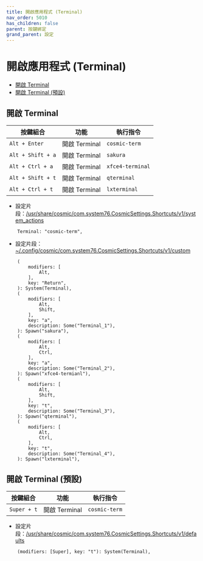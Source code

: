 ```yaml
---
title: 開啟應用程式 (Terminal)
nav_order: 5010
has_children: false
parent: 按鍵綁定
grand_parent: 設定
---
```



# 開啟應用程式 (Terminal)

* [開啟 Terminal](#開啟-terminal)
* [開啟 Terminal (預設)](#開啟-terminal-預設)




## 開啟 Terminal


| 按鍵組合          | 功能         | 執行指令                     |
| ----------------- | ------------- | --------------------------- |
| `Alt + Enter`     | 開啟 Terminal | `cosmic-term`                 |
| `Alt + Shift + a` | 開啟 Terminal | `sakura`                 |
| `Alt + Ctrl + a`  | 開啟 Terminal | `xfce4-terminal` |
| `Alt + Shift + t` | 開啟 Terminal | `qterminal`                     |
| `Alt + Ctrl + t`  | 開啟 Terminal | `lxterminal`                     |




* 設定片段：[/usr/share/cosmic/com.system76.CosmicSettings.Shortcuts/v1/system_actions](https://github.com/samwhelp/popos-cosmic-adjustment/blob/main/sample/default-schema/Main/asset/overlay/usr/share/cosmic/com.system76.CosmicSettings.Shortcuts/v1/system_actions#L31)

```
    Terminal: "cosmic-term",
```




* 設定片段：[~/.config/cosmic/com.system76.CosmicSettings.Shortcuts/v1/custom](https://github.com/samwhelp/popos-cosmic-adjustment/blob/main/prototype/main/cosmic-config/Main/asset/overlay/etc/skel/.config/cosmic/com.system76.CosmicSettings.Shortcuts/v1/custom#L115-L152)

```
    (
        modifiers: [
            Alt,
        ],
        key: "Return",
    ): System(Terminal),
    (
        modifiers: [
            Alt,
            Shift,
        ],
        key: "a",
        description: Some("Terminal_1"),
    ): Spawn("sakura"),
    (
        modifiers: [
            Alt,
            Ctrl,
        ],
        key: "a",
        description: Some("Terminal_2"),
    ): Spawn("xfce4-termianl"),
    (
        modifiers: [
            Alt,
            Shift,
        ],
        key: "t",
        description: Some("Terminal_3"),
    ): Spawn("qterminal"),
    (
        modifiers: [
            Alt,
            Ctrl,
        ],
        key: "t",
        description: Some("Terminal_4"),
    ): Spawn("lxterminal"),
```




## 開啟 Terminal (預設)

| 按鍵組合          | 功能         | 執行指令                     |
| ----------------- | ------------- | --------------------------- |
| `Super + t`     | 開啟 Terminal | `cosmic-term`                 |




* 設定片段：[/usr/share/cosmic/com.system76.CosmicSettings.Shortcuts/v1/defaults](https://github.com/samwhelp/popos-cosmic-adjustment/blob/main/sample/default-schema/Main/asset/overlay/usr/share/cosmic/com.system76.CosmicSettings.Shortcuts/v1/defaults#L74)

```
    (modifiers: [Super], key: "t"): System(Terminal),
```
